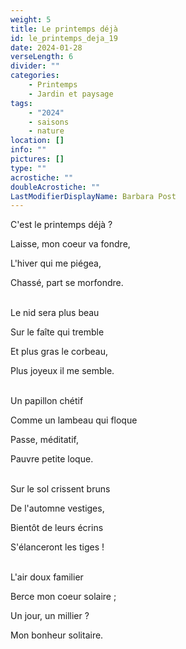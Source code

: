 ```yaml
---
weight: 5
title: Le printemps déjà
id: le_printemps_deja_19
date: 2024-01-28
verseLength: 6
divider: ""
categories:
    - Printemps
    - Jardin et paysage
tags:
    - "2024"
    - saisons
    - nature
location: []
info: ""
pictures: []
type: ""
acrostiche: ""
doubleAcrostiche: ""
LastModifierDisplayName: Barbara Post
---
```

C'est le printemps déjà ?

Laisse, mon coeur va fondre,

L'hiver qui me piégea,

Chassé, part se morfondre.

 \
Le nid sera plus beau

Sur le faîte qui tremble

Et plus gras le corbeau,

Plus joyeux il me semble.

 \
Un papillon chétif

Comme un lambeau qui floque

Passe, méditatif,

Pauvre petite loque.

 \
Sur le sol crissent bruns

De l'automne vestiges,

Bientôt de leurs écrins

S'élanceront les tiges !

 \
L'air doux familier

Berce mon coeur solaire ;

Un jour, un millier ?

Mon bonheur solitaire.
